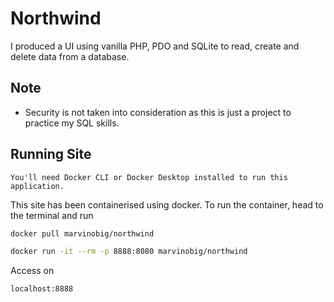 # Northwind 

I produced a UI using vanilla PHP, PDO and SQLite to read, create and delete data from a database. 

## Note

- Security is not taken into consideration as this is just a project to practice my SQL skills.

## Running Site

```text
You'll need Docker CLI or Docker Desktop installed to run this application.
```

This site has been containerised using docker. To run the container, head to the terminal and run

```bash
docker pull marvinobig/northwind 
```

```bash
docker run -it --rm -p 8888:8080 marvinobig/northwind
```

Access on

```bash
localhost:8888
```
